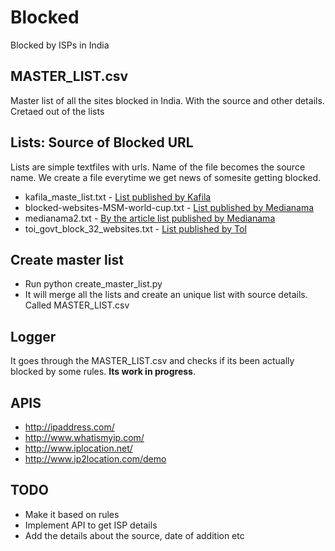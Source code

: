 # Blocked

Blocked by ISPs in India

## MASTER_LIST.csv
Master list of all the sites blocked in India. With the source and other details. Cretaed out of the lists

## Lists: Source of Blocked URL
Lists are simple textfiles with urls. Name of the file becomes the source name. We create a file everytime we get news of somesite getting blocked.

- kafila_maste_list.txt - [List published by Kafila](http://kafila.org/2012/05/26/list-of-websites-blocked-in-india/)
- blocked-websites-MSM-world-cup.txt - [List published by Medianama](http://www.medianama.com/wp-content/uploads/blocked-websites-MSM-world-cup.txt)
- medianama2.txt - [By the article list published by Medianama](http://www.medianama.com/2014/07/223-world-cup-2014-472-websites-including-google-docs-blocked-in-india-following-sony-complaint/)
- toi_govt_block_32_websites.txt - [List published by ToI](http://timesofindia.indiatimes.com/tech/tech-news/Pastebin-Dailymotion-Github-blocked-after-DoT-order-Report/articleshow/45701713.cms)

## Create master list
- Run python create_master_list.py
- It will merge all the lists and create an unique list with source details. Called MASTER_LIST.csv

## Logger
It goes through the MASTER_LIST.csv and checks if its been actually blocked by some rules. **Its work in progress**.

## APIS
- http://ipaddress.com/
- http://www.whatismyip.com/
- http://www.iplocation.net/
- http://www.ip2location.com/demo

## TODO
- Make it based on rules
- Implement API to get ISP details
- Add the details about the source, date of addition etc
